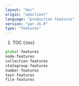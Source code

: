 ```yaml
---
layout: "doc"
origin: "webclient"
language: "production features"
version: "yar.16.0"
type: "features"
---
```


1. TOC
{:toc}

```js
global-features
node-features
collection-features
stategroup-features
number-features
text-features
file-features
```
